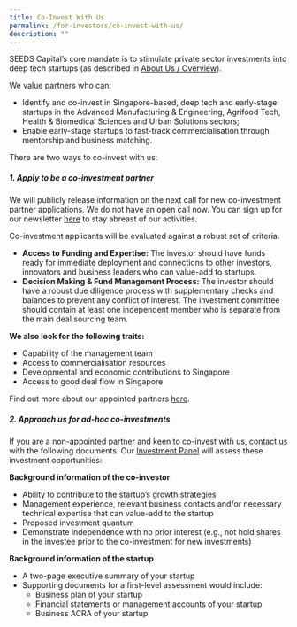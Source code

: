 ```yaml
---
title: Co-Invest With Us
permalink: /for-investors/co-invest-with-us/
description: ""
---
```

SEEDS Capital’s core mandate is to stimulate private sector investments into deep tech startups (as described in [About Us / Overview](/about-us/overview)).

We value partners who can:
* Identify and co-invest in Singapore-based, deep tech and early-stage startups in the Advanced Manufacturing & Engineering, Agrifood Tech, Health & Biomedical Sciences and Urban Solutions sectors;
* Enable early-stage startups to fast-track commercialisation through mentorship and business matching.

There are two ways to co-invest with us: 

##### **1. Apply to be a co-investment partner**

We will publicly release information on the next call for new co-investment partner applications. We do not have an open call now. You can sign up for our newsletter [here](/news/subscribe/) to stay abreast of our activities. 

Co-investment applicants will be evaluated against a robust set of criteria.

* **Access to Funding and Expertise:** The investor should have funds ready for immediate deployment and connections to other investors, innovators and business leaders who can value-add to startups. 
* **Decision Making & Fund Management Process:** The investor should have a robust due diligence process with supplementary checks and balances to prevent any conflict of interest. The investment committee should contain at least one independent member who is separate from the main deal sourcing team.

**We also look for the following traits:**
* Capability of the management team
* Access to commercialisation resources
* Developmental and economic contributions to Singapore 
* Access to good deal flow in Singapore

Find out more about our appointed partners [here](/for-startups/co-investment-partners).

##### **2. Approach us for ad-hoc co-investments**

If you are a non-appointed partner and keen to co-invest with us, [contact us](/about-us/contact/) with the following documents. Our [Investment Panel](/about-us/investment-panel/) will assess these investment opportunities:

**Background information of the co-investor**
* Ability to contribute to the startup’s growth strategies
* Management experience, relevant business contacts and/or necessary technical expertise that can value-add to the startup
* Proposed investment quantum
* Demonstrate independence with no prior interest (e.g., not hold shares in the investee prior to the co-investment for new investments)

**Background information of the startup**
* A two-page executive summary of your startup
* Supporting documents for a first-level assessment would include:
	* Business plan of your startup
	* Financial statements or management accounts of your startup
	* Business ACRA of your startup